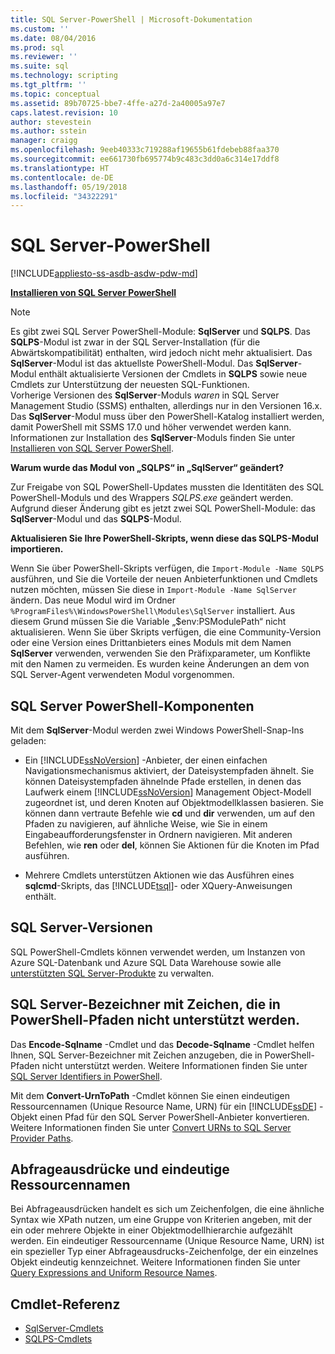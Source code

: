 ```yaml
---
title: SQL Server-PowerShell | Microsoft-Dokumentation
ms.custom: ''
ms.date: 08/04/2016
ms.prod: sql
ms.reviewer: ''
ms.suite: sql
ms.technology: scripting
ms.tgt_pltfrm: ''
ms.topic: conceptual
ms.assetid: 89b70725-bbe7-4ffe-a27d-2a40005a97e7
caps.latest.revision: 10
author: stevestein
ms.author: sstein
manager: craigg
ms.openlocfilehash: 9eeb40333c719288af19655b61fdebeb88faa370
ms.sourcegitcommit: ee661730fb695774b9c483c3dd0a6c314e17ddf8
ms.translationtype: HT
ms.contentlocale: de-DE
ms.lasthandoff: 05/19/2018
ms.locfileid: "34322291"
---
```

# <a name="sql-server-powershell"></a>SQL Server-PowerShell
[!INCLUDE[appliesto-ss-asdb-asdw-pdw-md](../includes/appliesto-ss-asdb-asdw-pdw-md.md)]

**[Installieren von SQL Server PowerShell](download-sql-server-ps-module.md)**

> [!NOTE]
> Es gibt zwei SQL Server PowerShell-Module: **SqlServer** und **SQLPS**. Das **SQLPS**-Modul ist zwar in der SQL Server-Installation (für die Abwärtskompatibilität) enthalten, wird jedoch nicht mehr aktualisiert. Das **SqlServer**-Modul ist das aktuellste PowerShell-Modul. Das **SqlServer**-Modul enthält aktualisierte Versionen der Cmdlets in **SQLPS** sowie neue Cmdlets zur Unterstützung der neuesten SQL-Funktionen.  
> Vorherige Versionen des **SqlServer**-Moduls *waren* in SQL Server Management Studio (SSMS) enthalten, allerdings nur in den Versionen 16.x. Das **SqlServer**-Modul muss über den PowerShell-Katalog installiert werden, damit PowerShell mit SSMS 17.0 und höher verwendet werden kann.
> Informationen zur Installation des **SqlServer**-Moduls finden Sie unter [Installieren von SQL Server PowerShell](download-sql-server-ps-module.md).

**Warum wurde das Modul von „SQLPS“ in „SqlServer“ geändert?**

Zur Freigabe von SQL PowerShell-Updates mussten die Identitäten des SQL PowerShell-Moduls und des Wrappers *SQLPS.exe* geändert werden. Aufgrund dieser Änderung gibt es jetzt zwei SQL PowerShell-Module: das **SqlServer**-Modul und das **SQLPS**-Modul.  

**Aktualisieren Sie Ihre PowerShell-Skripts, wenn diese das SQLPS-Modul importieren.**

Wenn Sie über PowerShell-Skripts verfügen, die `Import-Module -Name SQLPS` ausführen, und Sie die Vorteile der neuen Anbieterfunktionen und Cmdlets nutzen möchten, müssen Sie diese in `Import-Module -Name SqlServer` ändern. Das neue Modul wird im Ordner `%ProgramFiles%\WindowsPowerShell\Modules\SqlServer` installiert. Aus diesem Grund müssen Sie die Variable „$env:PSModulePath“ nicht aktualisieren. Wenn Sie über Skripts verfügen, die eine Community-Version oder eine Version eines Drittanbieters eines Moduls mit dem Namen **SqlServer** verwenden, verwenden Sie den Präfixparameter, um Konflikte mit den Namen zu vermeiden. Es wurden keine Änderungen an dem von SQL Server-Agent verwendeten Modul vorgenommen. 

  
## <a name="sql-server-powershell-components"></a>SQL Server PowerShell-Komponenten  
Mit dem **SqlServer**-Modul werden zwei Windows PowerShell-Snap-Ins geladen:  
  
-   Ein [!INCLUDE[ssNoVersion](../includes/ssnoversion-md.md)] -Anbieter, der einen einfachen Navigationsmechanismus aktiviert, der Dateisystempfaden ähnelt. Sie können Dateisystempfaden ähnelnde Pfade erstellen, in denen das Laufwerk einem [!INCLUDE[ssNoVersion](../includes/ssnoversion-md.md)] Management Object-Modell zugeordnet ist, und deren Knoten auf Objektmodellklassen basieren. Sie können dann vertraute Befehle wie **cd** und **dir** verwenden, um auf den Pfaden zu navigieren, auf ähnliche Weise, wie Sie in einem Eingabeaufforderungsfenster in Ordnern navigieren. Mit anderen Befehlen, wie **ren** oder **del**, können Sie Aktionen für die Knoten im Pfad ausführen.  
  
-   Mehrere Cmdlets unterstützen Aktionen wie das Ausführen eines **sqlcmd**-Skripts, das [!INCLUDE[tsql](../includes/tsql-md.md)]- oder XQuery-Anweisungen enthält.  
  
  
## <a name="sql-server-versions"></a>SQL Server-Versionen  
SQL PowerShell-Cmdlets können verwendet werden, um Instanzen von Azure SQL-Datenbank und Azure SQL Data Warehouse sowie alle [unterstützten SQL Server-Produkte](https://support.microsoft.com/lifecycle/search/1044) zu verwalten.  


## <a name="sql-server-identifiers-that-contain-characters-not-supported-in-powershell-paths"></a>SQL Server-Bezeichner mit Zeichen, die in PowerShell-Pfaden nicht unterstützt werden.  
 
Das **Encode-Sqlname** -Cmdlet und das **Decode-Sqlname** -Cmdlet helfen Ihnen, SQL Server-Bezeichner mit Zeichen anzugeben, die in PowerShell-Pfaden nicht unterstützt werden. Weitere Informationen finden Sie unter [SQL Server Identifiers in PowerShell](sql-server-identifiers-in-powershell.md).  
  
Mit dem **Convert-UrnToPath** -Cmdlet können Sie einen eindeutigen Ressourcennamen (Unique Resource Name, URN) für ein [!INCLUDE[ssDE](../includes/ssde-md.md)] -Objekt einen Pfad für den SQL Server PowerShell-Anbieter konvertieren. Weitere Informationen finden Sie unter [Convert URNs to SQL Server Provider Paths](https://docs.microsoft.com/powershell/module/sqlserver/Convert-UrnToPath).  
  
## <a name="query-expressions-and-unique-resource-names"></a>Abfrageausdrücke und eindeutige Ressourcennamen  

Bei Abfrageausdrücken handelt es sich um Zeichenfolgen, die eine ähnliche Syntax wie XPath nutzen, um eine Gruppe von Kriterien angeben, mit der ein oder mehrere Objekte in einer Objektmodellhierarchie aufgezählt werden. Ein eindeutiger Ressourcenname (Unique Resource Name, URN) ist ein spezieller Typ einer Abfrageausdrucks-Zeichenfolge, der ein einzelnes Objekt eindeutig kennzeichnet. Weitere Informationen finden Sie unter [Query Expressions and Uniform Resource Names](query-expressions-and-uniform-resource-names.md).       


## <a name="cmdlet-reference"></a>Cmdlet-Referenz
* [SqlServer-Cmdlets](https://docs.microsoft.com/powershell/module/sqlserver)
* [SQLPS-Cmdlets](https://docs.microsoft.com/powershell/module/sqlps)
